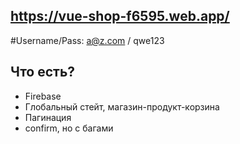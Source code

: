 ## https://vue-shop-f6595.web.app/
#Username/Pass: a@z.com / qwe123

## Что есть?
 - Firebase
 - Глобальный стейт, магазин-продукт-корзина
 - Пагинация
 - confirm, но с багами

